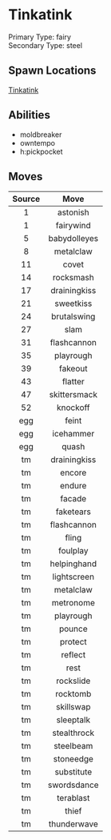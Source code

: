 # Tinkatink  
Primary Type: fairy  
Secondary Type: steel  
  
## Spawn Locations  
[Tinkatink](/data/spawn_presets/tinkatink.md)  
  
## Abilities  
  * moldbreaker
  * owntempo
  * h:pickpocket
  
  
## Moves  
  
| Source | Move |  
|:---:|:---:|  
| 1 | astonish |  
| 1 | fairywind |  
| 5 | babydolleyes |  
| 8 | metalclaw |  
| 11 | covet |  
| 14 | rocksmash |  
| 17 | drainingkiss |  
| 21 | sweetkiss |  
| 24 | brutalswing |  
| 27 | slam |  
| 31 | flashcannon |  
| 35 | playrough |  
| 39 | fakeout |  
| 43 | flatter |  
| 47 | skittersmack |  
| 52 | knockoff |  
| egg | feint |  
| egg | icehammer |  
| egg | quash |  
| tm | drainingkiss |  
| tm | encore |  
| tm | endure |  
| tm | facade |  
| tm | faketears |  
| tm | flashcannon |  
| tm | fling |  
| tm | foulplay |  
| tm | helpinghand |  
| tm | lightscreen |  
| tm | metalclaw |  
| tm | metronome |  
| tm | playrough |  
| tm | pounce |  
| tm | protect |  
| tm | reflect |  
| tm | rest |  
| tm | rockslide |  
| tm | rocktomb |  
| tm | skillswap |  
| tm | sleeptalk |  
| tm | stealthrock |  
| tm | steelbeam |  
| tm | stoneedge |  
| tm | substitute |  
| tm | swordsdance |  
| tm | terablast |  
| tm | thief |  
| tm | thunderwave |  
  
